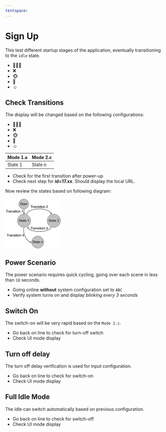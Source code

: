 ```yaml
---
testspace:
---
```


# Sign Up
This test different startup stages of the application, eventually transitioning to the `idle` state. 

- 🤷‍♂️🎯
- ❌
- :monkey_face:
- 🥇
- :relaxed:


## Check Transitions
The display will be changed based on the following configurations: 


- 🤷‍♂️🎯
- ❌
- :monkey_face:
- 🥇
- :relaxed:

Mode 1.a | Mode 2.c
-------- | --------
 State 1 | State n

- Check for the first transition after power-up
- Check next step for **id=17.xx**. Should display the local URL. 

Now review the states based on following diagram:

![states](./states.png "State machine")

## Power Scenario
The power scenario requires quick cycling, going over each scene in less than `10` seconds.

- Going online **without** system configuration set to `ABC`
- Verify system turns on and display *blinking every 3 seconds*

## Switch On
The switch-on will be very rapid based on the `Mode 2.c`. 

- Go back on line to check for turn-off switch
- Check UI mode display

## Turn off delay
The turn off delay verification is used for input configuration.

- Go back on line to check for switch-on
- Check UI mode display

## Full Idle Mode
The idle can switch automatically based on previous configuration.

- Go back on line to check for switch-off
- Check UI mode display

